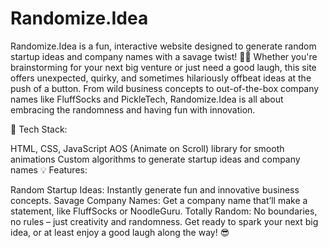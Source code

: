 # Randomize.Idea
Randomize.Idea is a fun, interactive website designed to generate random startup ideas and company names with a savage twist! 🎲💡 Whether you're brainstorming for your next big venture or just need a good laugh, this site offers unexpected, quirky, and sometimes hilariously offbeat ideas at the push of a button. From wild business concepts to out-of-the-box company names like FluffSocks and PickleTech, Randomize.Idea is all about embracing the randomness and having fun with innovation.

🔧 Tech Stack:

HTML, CSS, JavaScript
AOS (Animate on Scroll) library for smooth animations
Custom algorithms to generate startup ideas and company names
💡 Features:

Random Startup Ideas: Instantly generate fun and innovative business concepts.
Savage Company Names: Get a company name that’ll make a statement, like FluffSocks or NoodleGuru.
Totally Random: No boundaries, no rules – just creativity and randomness.
Get ready to spark your next big idea, or at least enjoy a good laugh along the way! 😎
